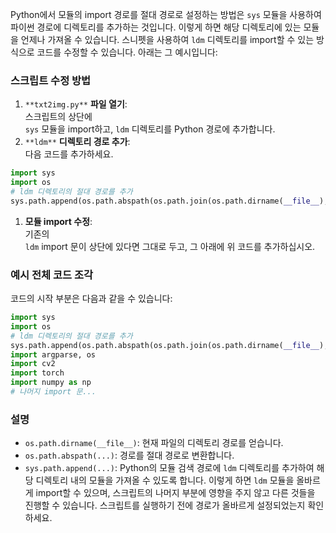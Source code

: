  
Python에서 모듈의 import 경로를 절대 경로로 설정하는 방법은 `sys` 모듈을 사용하여 파이썬 경로에 디렉토리를 추가하는 것입니다. 이렇게 하면 해당 디렉토리에 있는 모듈을 언제나 가져올 수 있습니다.
스니펫을 사용하여 `ldm` 디렉토리를 import할 수 있는 방식으로 코드를 수정할 수 있습니다. 아래는 그 예시입니다:
### 스크립트 수정 방법
1. `**txt2img.py**` **파일 열기**:  
    스크립트의 상단에  
    `sys` 모듈을 import하고, `ldm` 디렉토리를 Python 경로에 추가합니다.
2. `**ldm**` **디렉토리 경로 추가**:  
    다음 코드를 추가하세요.  
    
```Python
import sys
import os
# ldm 디렉토리의 절대 경로를 추가
sys.path.append(os.path.abspath(os.path.join(os.path.dirname(__file__), '../ldm')))
```
1. **모듈 import 수정**:  
    기존의  
    `ldm` import 문이 상단에 있다면 그대로 두고, 그 아래에 위 코드를 추가하십시오.
### 예시 전체 코드 조각
코드의 시작 부분은 다음과 같을 수 있습니다:
```Python
import sys
import os
# ldm 디렉토리의 절대 경로를 추가
sys.path.append(os.path.abspath(os.path.join(os.path.dirname(__file__), '../ldm')))
import argparse, os
import cv2
import torch
import numpy as np
# 나머지 import 문...
```
### 설명
- `os.path.dirname(__file__)`: 현재 파일의 디렉토리 경로를 얻습니다.
- `os.path.abspath(...)`: 경로를 절대 경로로 변환합니다.
- `sys.path.append(...)`: Python의 모듈 검색 경로에 `ldm` 디렉토리를 추가하여 해당 디렉토리 내의 모듈을 가져올 수 있도록 합니다.
이렇게 하면 `ldm` 모듈을 올바르게 import할 수 있으며, 스크립트의 나머지 부분에 영향을 주지 않고 다른 것들을 진행할 수 있습니다. 스크립트를 실행하기 전에 경로가 올바르게 설정되었는지 확인하세요.
